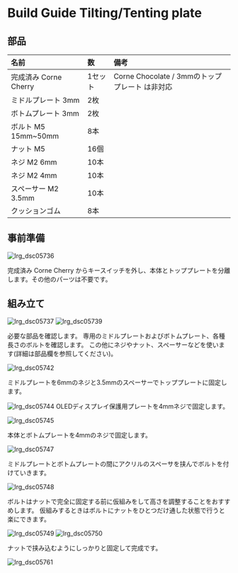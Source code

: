 # Build Guide Tilting/Tenting plate 

## 部品
| 名前 | 数 | 備考 | 
|:-|:-|:-|
| 完成済み Corne Cherry | 1セット | Corne Chocolate / 3mmのトッププレート は非対応 |
| ミドルプレート 3mm | 2枚 | |
| ボトムプレート 3mm | 2枚 | |
| ボルト M5 15mm~50mm | 8本 | |
| ナット M5 | 16個 | |
| ネジ M2 6mm | 10本 | |
| ネジ M2 4mm | 10本 | |
| スペーサー M2 3.5mm | 10本 | |
| クッションゴム | 8本 | |

## 事前準備

![lrg_dsc05736](https://user-images.githubusercontent.com/736191/53021652-1185c500-349d-11e9-86a8-187298d968f8.JPG)

完成済み Corne Cherry からキースイッチを外し、本体とトッププレートを分離します。その他のパーツは不要です。

## 組み立て

![lrg_dsc05737](https://user-images.githubusercontent.com/736191/53021653-121e5b80-349d-11e9-94b6-72067880d42f.JPG)
![lrg_dsc05739](https://user-images.githubusercontent.com/736191/53021654-121e5b80-349d-11e9-9031-728645391232.JPG)

必要な部品を確認します。
専用のミドルプレートおよびボトムプレート、各種長さのボルトを確認します。
この他にネジやナット、スペーサーなどを使います(詳細は部品欄を参照してください)。

![lrg_dsc05742](https://user-images.githubusercontent.com/736191/53021658-12b6f200-349d-11e9-87d0-749a266740ee.JPG)

ミドルプレートを6mmのネジと3.5mmのスペーサーでトッププレートに固定します。

![lrg_dsc05744](https://user-images.githubusercontent.com/736191/53021659-12b6f200-349d-11e9-95ff-f252075f5b3c.JPG)
OLEDディスプレイ保護用プレートを4mmネジで固定します。

![lrg_dsc05745](https://user-images.githubusercontent.com/736191/53021660-12b6f200-349d-11e9-8620-f02c399e7106.JPG)

本体とボトムプレートを4mmのネジで固定します。

![lrg_dsc05747](https://user-images.githubusercontent.com/736191/53021661-134f8880-349d-11e9-8dd6-17ff762be93a.JPG)

ミドルプレートとボトムプレートの間にアクリルのスペーサを挟んでボルトを付けていきます。

![lrg_dsc05748](https://user-images.githubusercontent.com/736191/53021662-134f8880-349d-11e9-8d0e-d0b02657436b.JPG)

ボルトはナットで完全に固定する前に仮組みをして高さを調整することをおすすめします。
仮組みするときはボルトにナットをひとつだけ通した状態で行うと楽にできます。

![lrg_dsc05749](https://user-images.githubusercontent.com/736191/53021665-134f8880-349d-11e9-9db8-9952a40eb240.JPG)
![lrg_dsc05750](https://user-images.githubusercontent.com/736191/53021666-134f8880-349d-11e9-9c8e-85615d6dd9b6.JPG)

ナットで挟み込むようにしっかりと固定して完成です。

![lrg_dsc05761](https://user-images.githubusercontent.com/736191/53021667-13e81f00-349d-11e9-9bc8-051e68fde6eb.JPG)
